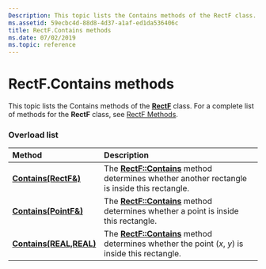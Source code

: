 ```yaml
---
Description: This topic lists the Contains methods of the RectF class. For a complete list of methods for the RectF class, see RectF Methods.
ms.assetid: 59ecbc4d-88d8-4d37-a1af-ed1da536406c
title: RectF.Contains methods
ms.date: 07/02/2019
ms.topic: reference
---
```


# RectF.Contains methods

This topic lists the Contains methods of the [**RectF**](/windows/win32/api/gdiplustypes/nl-gdiplustypes-rectf) class. For a complete list of methods for the **RectF** class, see [RectF Methods](-gdiplus-class-rectf-methods.md).

### Overload list



| Method                                                            | Description                                                                                                                                           |
|:------------------------------------------------------------------|:------------------------------------------------------------------------------------------------------------------------------------------------------|
| [**Contains(RectF&)**](/windows/win32/api/gdiplustypes/nf-gdiplustypes-rectf-contains(inconstrectf_))   | The [**RectF::Contains**](/windows/win32/api/gdiplustypes/nf-gdiplustypes-rectf-contains(inconstrectf_)) method determines whether another rectangle is inside this rectangle.<br/>   |
| [**Contains(PointF&)**](/windows/win32/api/gdiplustypes/nf-gdiplustypes-rectf-contains(inconstpointf_))    | The [**RectF::Contains**](/windows/win32/api/gdiplustypes/nf-gdiplustypes-rectf-contains(inconstpointf_)) method determines whether a point is inside this rectangle.<br/>               |
| [**Contains(REAL,REAL)**](/previous-versions//ms534956(v=vs.85)) | The [**RectF::Contains**](/previous-versions//ms534956(v=vs.85)) method determines whether the point (*x*, *y*) is inside this rectangle.<br/> |



 

 